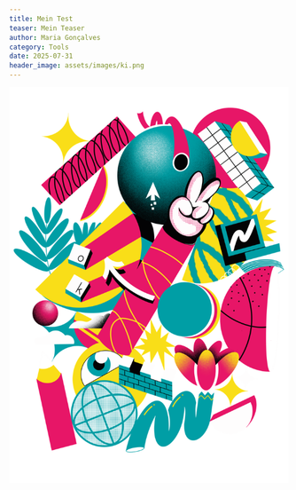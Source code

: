 ```yaml
---
title: Mein Test
teaser: Mein Teaser
author: Maria Gonçalves
category: Tools
date: 2025-07-31
header_image: assets/images/ki.png
---
```

![](assets/images/graffiti.png)